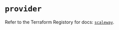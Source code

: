 # `provider`

Refer to the Terraform Registory for docs: [`scaleway`](https://registry.terraform.io/providers/scaleway/scaleway/2.22.0/docs).
